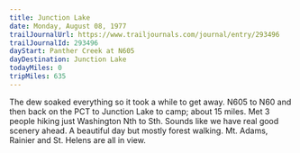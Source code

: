 ```yaml
---
title: Junction Lake
date: Monday, August 08, 1977
trailJournalUrl: https://www.trailjournals.com/journal/entry/293496
trailJournalId: 293496
dayStart: Panther Creek at N605
dayDestination: Junction Lake
todayMiles: 0
tripMiles: 635
---
```

The dew soaked everything so it took a while to get away. N605 to N60 and then back on the PCT to Junction Lake to camp; about 15 miles. Met 3 people hiking just Washington Nth to Sth. Sounds like we have real good scenery ahead. A beautiful day but mostly forest walking. Mt. Adams, Rainier and St. Helens are all in view.
